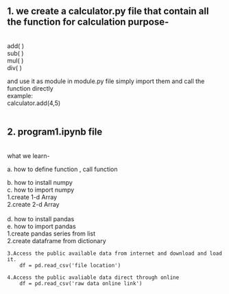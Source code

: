 ## 1. we create a calculator.py file that contain all the function for calculation purpose-
<br/>
add( )<br/>
sub( )<br/>
mul( )<br/>
div( )<br/>

and use it as module in module.py file simply import them and call the function directly <br/>
 example:<br/>
    calculator.add(4,5)<br/><br/>




## 2. program1.ipynb file
<br/>
what we learn-<br/>

a. how to define function , call function <br/>

b. how to install numpy<br/>
c. how to import numpy<br/>
    1.create 1-d Array<br/>
    2.create 2-d Array<br/>
<br/>
d. how to install pandas<br/>
e. how to import pandas<br/>
    1.create pandas series from list<br/>
    2.create dataframe from dictionary<br/>
    
    3.Access the public available data from internet and download and load it.
        df = pd.read_csv('file location')
        
    4.Access the public avaliable data direct through online
        df = pd.read_csv('raw data online link')
